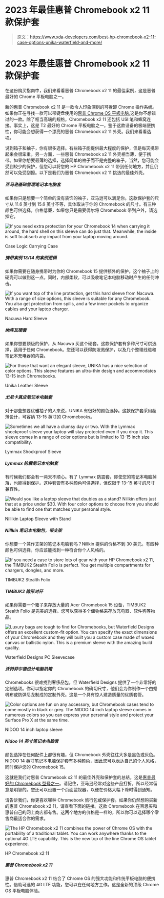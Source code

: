 # 2023 年最佳惠普 Chromebook x2 11 款保护套

> 原文：<https://www.xda-developers.com/best-hp-chromebook-x2-11-case-options-unika-waterfield-and-more/>

# 2023 年最佳惠普 Chromebook x2 11 款保护套

在这份购买指南中，我们来看看惠普 Chromebook x2 11 的最佳案例，这是惠普最好的 Chrome 平板电脑之一。

新的惠普 Chromebook x2 11 是一款令人印象深刻的可拆卸 Chrome 操作系统。如果你正在寻找一款可以带键盘使用的[惠普 Chrome OS 平板电脑](https://www.xda-developers.com/best-hp-chromebooks/),这是你不想错过的一款。除了相当高端的规格，Chromebook x2 11 还包括 USI 笔和蜂窝连接。事实上，这是 T2 最好的 Chrome 平板电脑之一。鉴于这款设备的极端便携性，你可能会想获得一个漂亮的惠普 Chromebook x2 11 外壳。我们来看看选项。

说到箱子和袖子，你有很多选择。有些箱子能提供最大程度的保护，但是每天携带起来会很笨重。另一方面，一些惠普 Chromebook x2 11 外壳相当薄，便于携带。如果你想要最薄的选择，选择简单的袖子而不是完整的箱子。当然，您可能会受到较少的保护，但您可以将您的 HP Chromebook x2 11 带到任何地方，并且仍然可以免受刮擦。以下是我们为惠普 Chromebook x2 11 挑选的最佳外壳。

##### 亚马逊基础管理笔记本电脑套

如果你只是想要一个简单的没有装饰的袖子，亚马逊可以满足你。这款保护套的尺寸从 11.6 英寸到 15.6 英寸不等，具体取决于你的 Chromebook 的尺寸。有三种颜色可供选择，价格低廉，如果您只是需要偶尔将 Chromebook 带到户外，请选择它。

 <picture>![If you need extra protection for your Chromebook 14 when carrying it around, the hard shell on this sleeve can do just that. Meanwhile, the inside is soft to absorb any impact from your laptop moving around.](img/26c029ac215b75c94f1ba14a807eb799.png)</picture> 

Case Logic Carrying Case

##### 携带案例 13/14 的案例逻辑

如果你需要在随身携带时为你的 Chromebook 15 提供额外的保护，这个袖子上的硬壳可以做到这一点。同时，内部柔软，可以吸收笔记本电脑移动时产生的任何冲击。

 <picture>![If you want top of the line protection, get this hard sleeve from Nacuwa. With a range of size options, this sleeve is suitable for any Chromebook. You also get protection from spills, and a few inner pockets to organize cables and your laptop charger.](img/464833748100fca43653a9579b036d5e.png)</picture> 

Nacuwa Hard Sleeve

##### 纳库瓦硬套

如果你想要顶级的保护，从 Nacuwa 买这个硬套。这款保护套有多种尺寸可供选择，适用于任何 Chromebook。您还可以获得防泼溅保护，以及几个整理线缆和笔记本充电器的内袋。

 <picture>![For those that want an elegant sleeve, UNIKA has a nice selection of color options. This sleeve features an ultra-thin design and accommodates 13-15 inch Chromebooks.](img/c055b7a1721ed8745677c561a6dd9682.png)</picture> 

Unika Leather Sleeve

##### 尤尼卡真皮笔记本电脑套

对于那些想要优雅袖子的人来说，UNIKA 有很好的颜色选择。这款保护套采用超薄设计，可容纳 13-15 英寸的 Chromebooks。

 <picture>![Sometimes we all have a clumsy day or two. With the Lymmax shockproof sleeve your laptop will stay protected even if you drop it. This sleeve comes in a range of color options but is limited to 13-15 inch size compatibility.](img/81bdeee02e72f6ea6f01b8181ba31890.png)</picture> 

Lymmax Shockproof Sleeve

##### Lymmax 防震笔记本电脑套

有时候我们都会有一两天不顺心。有了 Lymmax 防震套，即使您的笔记本电脑掉落，也能得到保护。这种套管有多种颜色可供选择，但仅限于 13-15 英寸的尺寸兼容性。

 <picture>![Would you like a laptop sleeve that doubles as a stand? Nillkin offers just that at a price under $30\. With four color options to choose from you should be able to find one that matches your personal style.](img/a15bdeda2ba1439a5c2c993ae34799d7.png)</picture> 

Nillikin Laptop Sleeve with Stand

##### Nillkin 笔记本电脑包，带支架

你想要一个兼作支架的笔记本电脑套吗？Nillkin 提供的价格不到 30 美元。有四种颜色可供选择，你应该能找到一种符合你个人风格的。

 <picture>![If you need a case to store lots of gear with your HP Chromebook x2 11, the TIMBUK2 Stealth Folio is perfect. You get multiple compartments for chargers, dongles, and more.](img/900633cd8bf16b37706386a3fd184521.png)</picture> 

TIMBUK2 Stealth Folio

##### TIMBUK2 隐形对开

如果你需要一个箱子来存放大量的 Acer Chromebook 15 设备，TIMBUK2 Stealth Folio 是完美的选择。您可以获得多个储物格来存放充电器、软件狗等物品。

 <picture>![Luxury bags are tough to find for Chromebooks, but Waterfield Designs offers an excellent custom-fit option. You can specify the exact dimensions of your Chromebook and they will built you a custom case made of waxed canvas or ballistic nylon. This is a premium sleeve with the amazing build quality.](img/7869e04d346c2ccf3b76c29e32971e32.png)</picture> 

Waterfield Designs PC Sleevecase

##### 沃特菲尔德设计电脑机箱

Chromebooks 很难找到奢侈品包，但 Waterfield Designs 提供了一个非常好的定制选项。你可以指定你的 Chromebook 的确切尺寸，他们会为你制作一个由蜡帆布或防弹尼龙制成的定制外壳。这是一个具有惊人建造质量的优质套管。

 <picture>![Color options are fun on any accessory, but Chromebook cases tend to come mostly in black or grey. The NIDOO 14 inch laptop sleeve comes in numerous colors so you can express your personal style and protect your Surface Pro X at the same time.](img/b2e8984c7015c757e433faf5540814d7.png)</picture> 

NIDOO 14 inch laptop sleeve

##### Nidoo 14 英寸笔记本电脑套

颜色选择在任何配件上都很有趣，但 Chromebook 外壳往往大多是黑色或灰色。NIDOO 14 英寸笔记本电脑保护套有多种颜色，因此您可以表达自己的个人风格，同时保护您的 Chromebook 15。

这就是我们对惠普 Chromebook x2 11 的最佳外壳和保护套的总结，这是[惠普最好的 Chromebook 型号之一](https://www.xda-developers.com/best-acer-chromebooks/)。请记住，亚马逊经常对这些产品打折，所以经常留意是明智的。您还可以设置一个页面监视器，以便在价格大幅下降时得到通知。

请告诉我们，你更喜欢哪种 Chromebook 旅行包或保护套。如果你仍然想购买新的惠普 Chromebook x2 11，请查看下面的链接。这款 Chromebook 在百思买和惠普自己的网上商店都有售。这两个地方的价格是一样的，所以你可以选择哪个零售商最适合你的需求。

 <picture>![The HP Chromebook x2 11 combines the power of Chrome OS with the portability of a traditional tablet. You can work anywhere thanks to the optional 4G LTE capability. This is the new top of the line Chrome OS tablet experience.](img/4f1541345e6ae40664526a73f185b509.png)</picture> 

HP Chromebook x2 11

##### 惠普 Chromebook x2 11

惠普 Chromebook x2 11 结合了 Chrome OS 的强大功能和传统平板电脑的便携性。借助可选的 4G LTE 功能，您可以在任何地方工作。这是全新的顶级 Chrome OS 平板电脑体验。